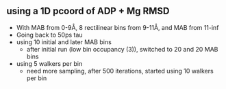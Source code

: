 ## using a 1D pcoord of ADP + Mg RMSD
* With MAB from 0-9Å, 8 rectilinear bins from 9-11Å, and MAB from 11-inf
* Going back to 50ps tau
* using 10 initial and later MAB bins
    * after initial run (low bin occupancy (3)), switched to 20 and 20 MAB bins
* using 5 walkers per bin
    * need more sampling, after 500 iterations, started using 10 walkers per bin
